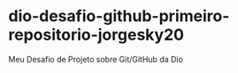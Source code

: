 # dio-desafio-github-primeiro-repositorio-jorgesky20
Meu Desafio de Projeto sobre Git/GitHub da Dio
